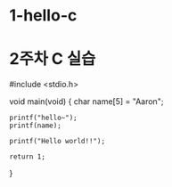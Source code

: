 # 1-hello-c
# 2주차 C 실습
#include <stdio.h>

void main(void) {
    char name[5] = "Aaron";

    printf("hello~");
    printf(name);

    printf("Hello world!!");

    return 1;
}
